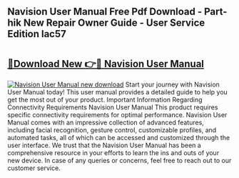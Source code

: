 ## Navision User Manual Free Pdf Download - Part-hik New Repair Owner Guide - User Service Edition lac57

# <h2><a href="http://cf17856.oget.top/?id=Navision+User+Manual">🔗Download New 👉🔴 Navision User Manual</a></h2>

[![Navision User Manual new download](https://i.imgur.com/5g1atiW.png)](http://cf17856.oget.top/?id=Navision+User+Manual)
Start your journey with Navision User Manual today! This user manual provides a detailed guide to help you get the most out of your product. Important Information Regarding Connectivity Requirements Navision User Manual This product requires specific connectivity requirements for optimal performance. Navision User Manual comes with an impressive collection of advanced features, including facial recognition, gesture control, customizable profiles, and automated tasks, all of which can be accessed and customized through the user interface. We trust that the Navision User Manual has been a comprehensive resource in your efforts to learn the ins and outs of your new device. In case of any queries or concerns, feel free to reach out to our customer service.
